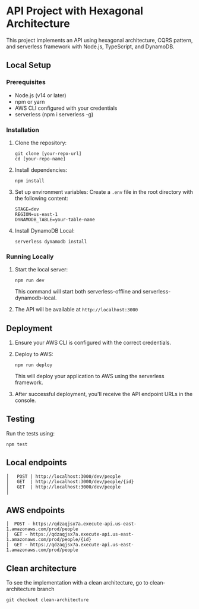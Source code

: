 # API Project with Hexagonal Architecture

This project implements an API using hexagonal architecture, CQRS pattern, and serverless framework with Node.js, TypeScript, and DynamoDB.

## Local Setup

### Prerequisites

- Node.js (v14 or later)
- npm or yarn
- AWS CLI configured with your credentials
- serverless (npm i serverless -g)

### Installation

1. Clone the repository:
   ```
   git clone [your-repo-url]
   cd [your-repo-name]
   ```

2. Install dependencies:
   ```
   npm install
   ```

3. Set up environment variables:
   Create a `.env` file in the root directory with the following content:
   ```
   STAGE=dev
   REGION=us-east-1
   DYNAMODB_TABLE=your-table-name
   ```

4. Install DynamoDB Local:
   ```
   serverless dynamodb install
   ```

### Running Locally

1. Start the local server:
   ```
   npm run dev
   ```

   This command will start both serverless-offline and serverless-dynamodb-local.

2. The API will be available at `http://localhost:3000`

## Deployment

1. Ensure your AWS CLI is configured with the correct credentials.

2. Deploy to AWS:
   ```
   npm run deploy
   ```

   This will deploy your application to AWS using the serverless framework.

3. After successful deployment, you'll receive the API endpoint URLs in the console.

## Testing

Run the tests using:
```
npm test
```

## Local endpoints
```
│   POST | http://localhost:3000/dev/people                                      
│   GET  | http://localhost:3000/dev/people/{id}                                 
│   GET  | http://localhost:3000/dev/people                                      
│   
```

## AWS endpoints
```
│  POST - https://qdzaqjsx7a.execute-api.us-east-1.amazonaws.com/prod/people
│  GET - https://qdzaqjsx7a.execute-api.us-east-1.amazonaws.com/prod/people/{id}
│  GET - https://qdzaqjsx7a.execute-api.us-east-1.amazonaws.com/prod/people                                    

```                                                                   

## Clean architecture

To see the implementation with a clean architecture, go to clean-architecture branch

```
git checkout clean-architecture
```                                                                   
